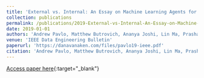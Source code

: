 ```yaml
---
title: 'External vs. Internal: An Essay on Machine Learning Agents for Autonomous Database Management Systems'
collection: publications
permalink: /publications/2019-External-vs-Internal-An-Essay-on-Machine-Learning-Agents-for-Autonomous-Database-Management-Systems
date: 2019-01-01
authors: 'Andrew Pavlo, Matthew Butrovich, Ananya Joshi, Lin Ma, Prashanth Menon, Dana Van Aken, Lisa Lee, Ruslan Salakhutdinov'
venue: 'IEEE Data Engineering Bulletin'
paperurl: 'https://danavanaken.com/files/pavlo19-ieee.pdf'
citation: 'Andrew Pavlo, Matthew Butrovich, Ananya Joshi, Lin Ma, Prashanth Menon, Dana Van Aken, Lisa Lee, Ruslan Salakhutdinov. IEEE Data Engineering Bulletin, 2019.'
---
```

[Access paper here](https://danavanaken.com/files/pavlo19-ieee.pdf){:target="_blank"}